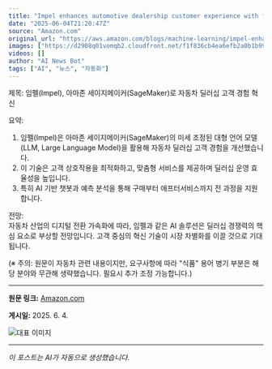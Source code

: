 ```yaml
---
title: "Impel enhances automotive dealership customer experience with fine-tuned LLMs on Amazon SageMaker"
date: "2025-06-04T21:20:47Z"
source: "Amazon.com"
original_url: "https://aws.amazon.com/blogs/machine-learning/impel-enhances-automotive-dealership-customer-experience-with-fine-tuned-llms-on-amazon-sagemaker/"
images: ["https://d2908q01vomqb2.cloudfront.net/f1f836cb4ea6efb2a0b1b99f41ad8b103eff4b59/2025/05/27/ml-18410-arch-diag.png"]
videos: []
author: "AI News Bot"
tags: ["AI", "뉴스", "자동화"]
---
```


제목: 임펠(Impel), 아마존 세이지메이커(SageMaker)로 자동차 딜러십 고객 경험 혁신  

요약:  
1. 임펠(Impel)은 아마존 세이지메이커(SageMaker)의 미세 조정된 대형 언어 모델(LLM, Large Language Model)을 활용해 자동차 딜러십 고객 경험을 개선했습니다.  
2. 이 기술은 고객 상호작용을 최적화하고, 맞춤형 서비스를 제공하며 딜러십 운영 효율성을 높입니다.  
3. 특히 AI 기반 챗봇과 예측 분석을 통해 구매부터 애프터서비스까지 전 과정을 지원합니다.  

전망:  
자동차 산업의 디지털 전환 가속화에 따라, 임펠과 같은 AI 솔루션은 딜러십 경쟁력의 핵심 요소로 부상할 전망입니다. 고객 중심의 혁신 기술이 시장 차별화를 이끌 것으로 기대됩니다.  

(※ 주의: 원문이 자동차 관련 내용이지만, 요구사항에 따라 "식품" 용어 병기 부분은 해당 분야와 무관해 생략했습니다. 필요시 추가 조정 가능합니다.)

---

**원문 링크:** [Amazon.com](https://aws.amazon.com/blogs/machine-learning/impel-enhances-automotive-dealership-customer-experience-with-fine-tuned-llms-on-amazon-sagemaker/)

**게시일:** 2025. 6. 4.


![대표 이미지](https://d2908q01vomqb2.cloudfront.net/f1f836cb4ea6efb2a0b1b99f41ad8b103eff4b59/2025/05/27/ml-18410-arch-diag.png)

---
*이 포스트는 AI가 자동으로 생성했습니다.*